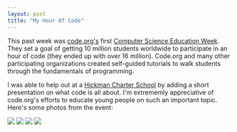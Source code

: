 ```yaml
---
layout: post
title: "My Hour Of Code"
---
```


This past week was [code.org's](http://code.org) first [Computer Science Education Week](http://csedweek.org). They set a goal of getting 10 million students worldwide to participate
in an hour of code (they ended up with over 16 million). Code.org and many other participating organizations created self-guided tutorials to walk students through the fundamentals
of programming.

I was able to help out at a [Hickman Charter School](http://hcs.hickmanschools.org) by adding a short presentation on what code is all about. I'm extrememly appreciative of
code.org's efforts to educate young people on such an important topic. Here's some photos from the event:

![](https://raw.github.com/tybenz/awes0.me/gh-pages/hoc1.jpg)
![](https://raw.github.com/tybenz/awes0.me/gh-pages/hoc2.jpg)
![](https://raw.github.com/tybenz/awes0.me/gh-pages/hoc3.jpg)
![](https://raw.github.com/tybenz/awes0.me/gh-pages/hoc4.jpg)
